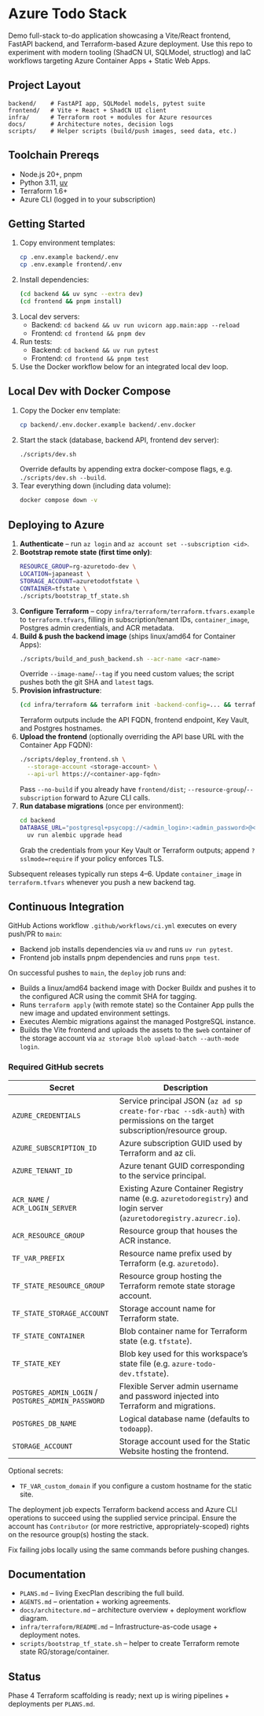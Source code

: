 # Azure Todo Stack

Demo full-stack to-do application showcasing a Vite/React frontend, FastAPI backend, and Terraform-based Azure deployment. Use this repo to experiment with modern tooling (ShadCN UI, SQLModel, structlog) and IaC workflows targeting Azure Container Apps + Static Web Apps.

## Project Layout

```
backend/    # FastAPI app, SQLModel models, pytest suite
frontend/   # Vite + React + ShadCN UI client
infra/      # Terraform root + modules for Azure resources
docs/       # Architecture notes, decision logs
scripts/    # Helper scripts (build/push images, seed data, etc.)
```

## Toolchain Prereqs

- Node.js 20+, pnpm
- Python 3.11, [uv](https://github.com/astral-sh/uv)
- Terraform 1.6+
- Azure CLI (logged in to your subscription)

## Getting Started

1. Copy environment templates:
   ```bash
   cp .env.example backend/.env
   cp .env.example frontend/.env
   ```
2. Install dependencies:
   ```bash
   (cd backend && uv sync --extra dev)
   (cd frontend && pnpm install)
   ```
3. Local dev servers:
   - Backend: `cd backend && uv run uvicorn app.main:app --reload`
   - Frontend: `cd frontend && pnpm dev`
4. Run tests:
   - Backend: `cd backend && uv run pytest`
   - Frontend: `cd frontend && pnpm test`
5. Use the Docker workflow below for an integrated local dev loop.

## Local Dev with Docker Compose

1. Copy the Docker env template:
   ```bash
   cp backend/.env.docker.example backend/.env.docker
   ```
2. Start the stack (database, backend API, frontend dev server):
   ```bash
   ./scripts/dev.sh
   ```
   Override defaults by appending extra docker-compose flags, e.g. `./scripts/dev.sh --build`.
3. Tear everything down (including data volume):
   ```bash
   docker compose down -v
   ```

## Deploying to Azure

1. **Authenticate** – run `az login` and `az account set --subscription <id>`.
2. **Bootstrap remote state (first time only)**:
   ```bash
   RESOURCE_GROUP=rg-azuretodo-dev \
   LOCATION=japaneast \
   STORAGE_ACCOUNT=azuretodotfstate \
   CONTAINER=tfstate \
   ./scripts/bootstrap_tf_state.sh
   ```
3. **Configure Terraform** – copy `infra/terraform/terraform.tfvars.example` to `terraform.tfvars`, filling in subscription/tenant IDs, `container_image`, Postgres admin credentials, and ACR metadata.
4. **Build & push the backend image** (ships linux/amd64 for Container Apps):
   ```bash
   ./scripts/build_and_push_backend.sh --acr-name <acr-name>
   ```
   Override `--image-name`/`--tag` if you need custom values; the script pushes both the git SHA and `latest` tags.
5. **Provision infrastructure**:
   ```bash
   (cd infra/terraform && terraform init -backend-config=... && terraform plan && terraform apply)
   ```
   Terraform outputs include the API FQDN, frontend endpoint, Key Vault, and Postgres hostnames.
6. **Upload the frontend** (optionally overriding the API base URL with the Container App FQDN):
   ```bash
   ./scripts/deploy_frontend.sh \
     --storage-account <storage-account> \
     --api-url https://<container-app-fqdn>
   ```
   Pass `--no-build` if you already have `frontend/dist`; `--resource-group`/`--subscription` forward to Azure CLI calls.
7. **Run database migrations** (once per environment):
   ```bash
   cd backend
   DATABASE_URL="postgresql+psycopg://<admin_login>:<admin_password>@<postgres_fqdn>:5432/<db_name>" \
     uv run alembic upgrade head
   ```
   Grab the credentials from your Key Vault or Terraform outputs; append `?sslmode=require` if your policy enforces TLS.

Subsequent releases typically run steps 4–6. Update `container_image` in `terraform.tfvars` whenever you push a new backend tag.

## Continuous Integration

GitHub Actions workflow `.github/workflows/ci.yml` executes on every push/PR to `main`:
- Backend job installs dependencies via `uv` and runs `uv run pytest`.
- Frontend job installs pnpm dependencies and runs `pnpm test`.

On successful pushes to `main`, the `deploy` job runs and:
- Builds a linux/amd64 backend image with Docker Buildx and pushes it to the configured ACR using the commit SHA for tagging.
- Runs `terraform apply` (with remote state) so the Container App pulls the new image and updated environment settings.
- Executes Alembic migrations against the managed PostgreSQL instance.
- Builds the Vite frontend and uploads the assets to the `$web` container of the storage account via `az storage blob upload-batch --auth-mode login`.

### Required GitHub secrets

| Secret | Description |
| --- | --- |
| `AZURE_CREDENTIALS` | Service principal JSON (`az ad sp create-for-rbac --sdk-auth`) with permissions on the target subscription/resource group. |
| `AZURE_SUBSCRIPTION_ID` | Azure subscription GUID used by Terraform and az cli. |
| `AZURE_TENANT_ID` | Azure tenant GUID corresponding to the service principal. |
| `ACR_NAME` / `ACR_LOGIN_SERVER` | Existing Azure Container Registry name (e.g. `azuretodoregistry`) and login server (`azuretodoregistry.azurecr.io`). |
| `ACR_RESOURCE_GROUP` | Resource group that houses the ACR instance. |
| `TF_VAR_PREFIX` | Resource name prefix used by Terraform (e.g. `azuretodo`). |
| `TF_STATE_RESOURCE_GROUP` | Resource group hosting the Terraform remote state storage account. |
| `TF_STATE_STORAGE_ACCOUNT` | Storage account name for Terraform state. |
| `TF_STATE_CONTAINER` | Blob container name for Terraform state (e.g. `tfstate`). |
| `TF_STATE_KEY` | Blob key used for this workspace’s state file (e.g. `azure-todo-dev.tfstate`). |
| `POSTGRES_ADMIN_LOGIN` / `POSTGRES_ADMIN_PASSWORD` | Flexible Server admin username and password injected into Terraform and migrations. |
| `POSTGRES_DB_NAME` | Logical database name (defaults to `todoapp`). |
| `STORAGE_ACCOUNT` | Storage account used for the Static Website hosting the frontend. |

Optional secrets:
- `TF_VAR_custom_domain` if you configure a custom hostname for the static site.

The deployment job expects Terraform backend access and Azure CLI operations to succeed using the supplied service principal. Ensure the account has `Contributor` (or more restrictive, appropriately-scoped) rights on the resource group(s) hosting the stack.

Fix failing jobs locally using the same commands before pushing changes.

## Documentation

- `PLANS.md` – living ExecPlan describing the full build.
- `AGENTS.md` – orientation + working agreements.
- `docs/architecture.md` – architecture overview + deployment workflow diagram.
- `infra/terraform/README.md` – Infrastructure-as-code usage + deployment notes.
- `scripts/bootstrap_tf_state.sh` – helper to create Terraform remote state RG/storage/container.

## Status

Phase 4 Terraform scaffolding is ready; next up is wiring pipelines + deployments per `PLANS.md`.
